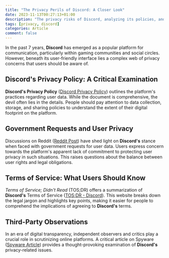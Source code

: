 ```yaml
---
title: "The Privacy Perils of Discord: A Closer Look"
date: 2023-11-13T00:27:13+01:00
description: "The privacy risks of Discord, analyzing its policies, and government interactions."
tags: [privacy, discord]
categories: Article
comment: false
---
```


In the past 7 years, **Discord** has emerged as a popular platform for communication, particularly within gaming communities and social circles. However, beneath its user-friendly interface lies a complex web of privacy concerns that users should be aware of.

## Discord's Privacy Policy: A Critical Examination

**Discord's Privacy Policy** ([Discord Privacy Policy](https://discordapp.com/privacy)) outlines the platform's practices regarding user data. While the document is comprehensive, the devil often lies in the details. People should pay attention to data collection, storage, and sharing policies to understand the extent of their digital footprint on the platform.

## Government Requests and User Privacy

Discussions on Reddit ([Reddit Post](https://www.reddit.com/r/privacy/comments/80l8se/discord_receives_government_requests_no_plans_on/)) have shed light on **Discord's** stance when faced with government requests for user data. Users express concern towards the platform's apparent lack of commitment to protecting user privacy in such situations. This raises questions about the balance between user rights and legal obligations.

## Terms of Service: What Users Should Know

*Terms of Service; Didn't Read* (TOS;DR) offers a summarization of **Discord's** Terms of Service ([TOS;DR - Discord](https://tosdr.org/en/service/536)). This website breaks down the legal jargon and highlights key points, making it easier for people to comprehend the implications of agreeing to **Discord's** terms.

## Third-Party Observations

In an era of digital transparency, independent observers and critics play a crucial role in scrutinizing online platforms. A critical article on Spyware ([Spyware Article](https://spyware.neocities.org/articles/discord)) provides a thought-provoking examination of **Discord's** privacy-related issues.
